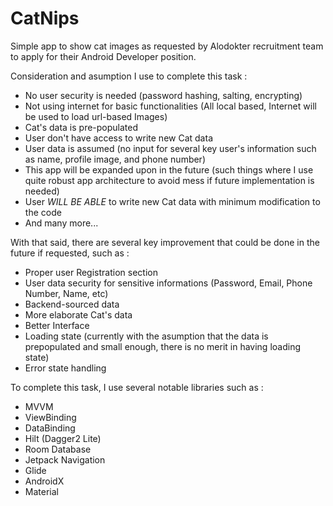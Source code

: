 # CatNips

Simple app to show cat images as requested by Alodokter recruitment team to apply for their Android Developer position. 

Consideration and asumption I use to complete this task :
- No user security is needed (password hashing, salting, encrypting)
- Not using internet for basic functionalities (All local based, Internet will be used to load url-based Images)
- Cat's data is pre-populated
- User don't have access to write new Cat data
- User data is assumed (no input for several key user's information such as name, profile image, and phone number)
- This app will be expanded upon in the future (such things where I use quite robust app architecture to avoid mess if future implementation is needed)
- User *WILL BE ABLE* to write new Cat data with minimum modification to the code
- And many more...


With that said, there are several key improvement that could be done in the future if requested, such as :
- Proper user Registration section 
- User data security for sensitive informations (Password, Email, Phone Number, Name, etc)
- Backend-sourced data
- More elaborate Cat's data
- Better Interface
- Loading state (currently with the asumption that the data is prepopulated and small enough, there is no merit in having loading state)
- Error state handling

To complete this task, I use several notable libraries such as :
- MVVM
- ViewBinding
- DataBinding
- Hilt (Dagger2 Lite)
- Room Database
- Jetpack Navigation
- Glide
- AndroidX
- Material

